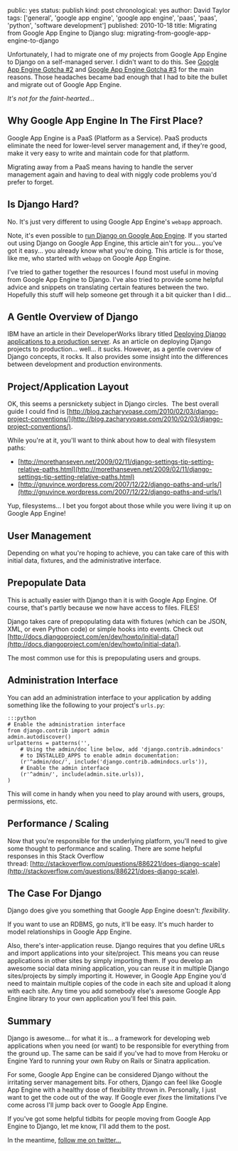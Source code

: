 public: yes
status: publish
kind: post
chronological: yes
author: David Taylor
tags: ['general', 'google app engine', 'google app engine', 'paas', 'paas', 'python', 'software development']
published: 2010-10-18
title: Migrating from Google App Engine to Django
slug: migrating-from-google-app-engine-to-django

Unfortunately, I had to migrate one of my projects from Google App Engine to Django on a self-managed server. I didn't want to do this. See [Google App Engine Gotcha #2](http://www.cloudartisan.com/2010/08/google-app-engine-gotcha-2/) and [Google App Engine Gotcha #3](http://www.cloudartisan.com/2010/08/google-app-engine-gotcha-3/) for the main reasons. Those headaches became bad enough that I had to bite the bullet and migrate out of Google App Engine.

_It's not for the faint-hearted..._

## Why Google App Engine In The First Place?
 
Google App Engine is a PaaS (Platform as a Service). PaaS products eliminate the need for lower-level server management and, if they're good, make it very easy to write and maintain code for that platform.

Migrating away from a PaaS means having to handle the server management again and having to deal with niggly code problems you'd prefer to forget.

## Is Django Hard?

No. It's just very different to using Google App Engine's `webapp` approach.

Note, it's even possible to [run Django on Google App Engine](http://code.google.com/appengine/articles/django.html). If you started out using Django on Google App Engine, this article ain't for you... you've got it easy... you already know what you're doing. This article is for those, like me, who started with `webapp` on Google App Engine.

I've tried to gather together the resources I found most useful in moving from Google App Engine to Django. I've also tried to provide some helpful advice and snippets on translating certain features between the two. Hopefully this stuff will help someone get through it a bit quicker than I did...

## A Gentle Overview of Django

IBM have an article in their DeveloperWorks library titled [Deploying Django applications to a production server](http://www.ibm.com/developerworks/opensource/library/os-django/). As an article on deploying Django projects to production... well... it sucks.  However, as a gentle overview of Django concepts, it rocks. It also provides some insight into the differences between development and production environments.

## Project/Application Layout

OK, this seems a persnickety subject in Django circles.  The best overall guide I could find is [http://blog.zacharyvoase.com/2010/02/03/django-project-conventions/](http://blog.zacharyvoase.com/2010/02/03/django-project-conventions/).

While you're at it, you'll want to think about how to deal with filesystem paths:

  * [http://morethanseven.net/2009/02/11/django-settings-tip-setting-relative-paths.html](http://morethanseven.net/2009/02/11/django-settings-tip-setting-relative-paths.html)
  * [http://gnuvince.wordpress.com/2007/12/22/django-paths-and-urls/](http://gnuvince.wordpress.com/2007/12/22/django-paths-and-urls/)

Yup, filesystems... I bet you forgot about those while you were living it up on Google App Engine!

## User Management

Depending on what you're hoping to achieve, you can take care of this with initial data, fixtures, and the administrative interface.

## Prepopulate Data

This is actually easier with Django than it is with Google App Engine. Of course, that's partly because we now have access to files. FILES!

Django takes care of prepopulating data with fixtures (which can be JSON, XML, or even Python code) or simple hooks into events. Check out [http://docs.djangoproject.com/en/dev/howto/initial-data/](http://docs.djangoproject.com/en/dev/howto/initial-data/).

The most common use for this is prepopulating users and groups.

## Administration Interface

You can add an administration interface to your application by adding something like the following to your project's `urls.py`:


    :::python
    # Enable the administration interface
    from django.contrib import admin
    admin.autodiscover()
    urlpatterns = patterns('',
        # Using the admin/doc line below, add 'django.contrib.admindocs'
        # to INSTALLED_APPS to enable admin documentation:
        (r'^admin/doc/', include('django.contrib.admindocs.urls')),
        # Enable the admin interface
        (r'^admin/', include(admin.site.urls)),
    )


This will come in handy when you need to play around with users, groups, permissions, etc.

## Performance / Scaling

Now that you're responsible for the underlying platform, you'll need to give some thought to performance and scaling. There are some helpful responses in this Stack Overflow thread: [http://stackoverflow.com/questions/886221/does-django-scale](http://stackoverflow.com/questions/886221/does-django-scale).

## The Case For Django

Django does give you something that Google App Engine doesn't: _flexibility_.

If you want to use an RDBMS, go nuts, it'll be easy. It's much harder to model relationships in Google App Engine.

Also, there's inter-application reuse. Django requires that you define URLs and import applications into your site/project. This means you can reuse applications in other sites by simply importing them. If you develop an awesome social data mining application, you can reuse it in multiple Django sites/projects by simply importing it. However, in Google App Engine you'd need to maintain multiple copies of the code in each site and upload it along with each site. Any time you add somebody else's awesome Google App Engine library to your own application you'll feel this pain.

## Summary

Django is awesome... for what it is... a framework for developing web applications when you need (or want) to be responsible for everything from the ground up. The same can be said if you've had to move from Heroku or Engine Yard to running your own Ruby on Rails or Sinatra application.

For some, Google App Engine can be considered Django without the irritating server management bits. For others, Django can feel like Google App Engine with a healthy dose of flexibility thrown in. Personally, I just want to get the code out of the way. If Google ever _fixes_ the limitations I've come across I'll jump back over to Google App Engine.

If you've got some helpful tidbits for people moving from Google App Engine to Django, let me know, I'll add them to the post.

In the meantime, [follow me on twitter...](http://twitter.com/davidltaylor)
